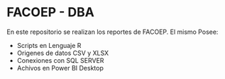 # FACOEP - DBA 

En este repositorio se realizan los reportes de FACOEP. El mismo Posee:

* Scripts en Lenguaje R
* Origenes de datos CSV y XLSX
* Conexiones con SQL SERVER
* Achivos en Power BI Desktop